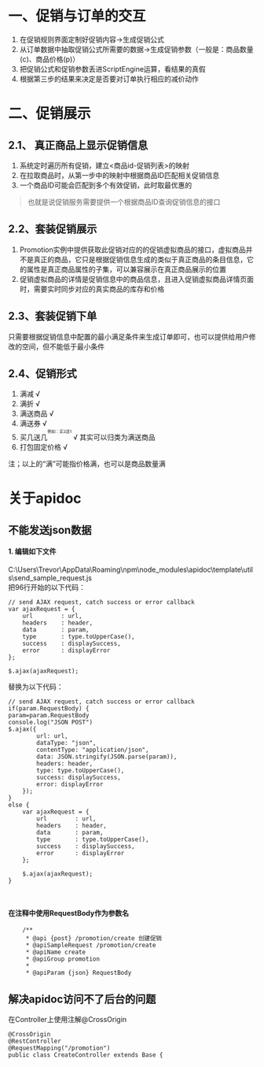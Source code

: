 # 一、促销与订单的交互
1. 在促销规则界面定制好促销内容->生成促销公式
2. 从订单数据中抽取促销公式所需要的数据->生成促销参数（一般是：商品数量(c)、商品价格(p)）
3. 把促销公式和促销参数丢进ScriptEngine运算，看结果的真假
4. 根据第三步的结果来决定是否要对订单执行相应的减价动作

# 二、促销展示
## 2.1、 真正商品上显示促销信息
1. 系统定时遍历所有促销，建立<商品id-促销列表>的映射
2. 在拉取商品时，从第一步中的映射中根据商品ID匹配相关促销信息
3. 一个商品ID可能会匹配到多个有效促销，此时取最优惠的
> 也就是说促销服务需要提供一个根据商品ID查询促销信息的接口

## 2.2、套装促销展示
1. Promotion实例中提供获取此促销对应的的促销虚拟商品的接口，虚拟商品并不是真正的商品，它只是根据促销信息生成的类似于真正商品的条目信息，它的属性是真正商品属性的子集，可以兼容展示在真正商品展示的位置
2. 促销虚拟商品的详情是促销信息中的商品信息，且进入促销虚拟商品详情页面时，需要实时同步对应的真实商品的库存和价格

## 2.3、套装促销下单
只需要根据促销信息中配置的最小满足条件来生成订单即可，也可以提供给用户修改的空间，但不能低于最小条件


## 2.4、促销形式
1. 满减 &radic;
2. 满折 &radic;
3. 满送商品 &radic;
4. 满送券 &radic;
5. 买几送几<sup><sup><sup>例如：买2送1</sup></sup></sup> &radic; 其实可以归类为满送商品 
6. 打包固定价格 &radic;

注；以上的“满”可能指价格满，也可以是商品数量满


# 关于apidoc
## 不能发送json数据
#### 1. 编辑如下文件
C:\Users\Trevor\AppData\Roaming\npm\node_modules\apidoc\template\utils\send_sample_request.js<br>
把96行开始的以下代码：
```
// send AJAX request, catch success or error callback
var ajaxRequest = {
    url        : url,
    headers    : header,
    data       : param,
    type       : type.toUpperCase(),
    success    : displaySuccess,
    error      : displayError
};

$.ajax(ajaxRequest);
```

替换为以下代码：
```
// send AJAX request, catch success or error callback
if(param.RequestBody) {
param=param.RequestBody
console.log("JSON POST")
$.ajax({
        url: url,
        dataType: "json",
        contentType: "application/json",
        data: JSON.stringify(JSON.parse(param)),
        headers: header,
        type: type.toUpperCase(),
        success: displaySuccess,
        error: displayError
    });
}
else {
    var ajaxRequest = {
        url        : url,
        headers    : header,
        data       : param,
        type       : type.toUpperCase(),
        success    : displaySuccess,
        error      : displayError
    };

    $.ajax(ajaxRequest);
}



```
#### 在注释中使用RequestBody作为参数名
```
    /**
     * @api {post} /promotion/create 创建促销
     * @apiSampleRequest /promotion/create
     * @apiName create
     * @apiGroup promotion
     *
     * @apiParam {json} RequestBody
```

## 解决apidoc访问不了后台的问题
在Controller上使用注解@CrossOrigin
```
@CrossOrigin
@RestController
@RequestMapping("/promotion")
public class CreateController extends Base {
```